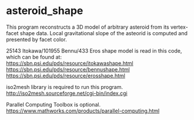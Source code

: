 # asteroid_shape

This program reconstructs a 3D model of arbitrary asteroid from its vertex-facet shape data.
Local gravitational slope of the asteorid is computed and presented by facet color.

25143 Itokawa/101955 Bennu/433 Eros shape model is read in this code, which can be found at:  
https://sbn.psi.edu/pds/resource/itokawashape.html  
https://sbn.psi.edu/pds/resource/bennushape.html  
https://sbn.psi.edu/pds/resource/erosshape.html  

iso2mesh library is required to run this program.  
http://iso2mesh.sourceforge.net/cgi-bin/index.cgi

Parallel Computing Toolbox is optional.
https://www.mathworks.com/products/parallel-computing.html
